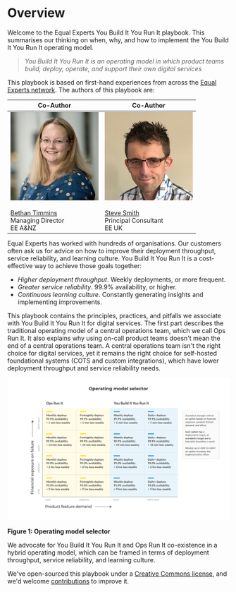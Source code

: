 # Overview

Welcome to the Equal Experts You Build It You Run It playbook. This summarises our thinking on when, why, and how to implement the You Build It You Run It operating model. 

> *You Build It You Run It is an operating model in which product teams build, deploy, operate, and support their own digital services*

This playbook is based on first-hand experiences from across the [Equal Experts network](https://www.equalexperts.com/our-people/our-network/).
The authors of this playbook are:

|Co-Author|Co-Author|
|---|---|
|![Bethan Timmins](.gitbook/assets/overview/bethan-timmins.jpg)<br><br>[Bethan Timmins](https://www.linkedin.com/in/bethan-timmins-3089369/) <br>Managing Director<br>EE A&NZ|![Steve Smith](.gitbook/assets/overview/steve-smith.jpg)<br><br>[Steve Smith](https://www.linkedin.com/in/stevesmithtech/)<br>Principal Consultant<br>EE UK|

Equal Experts has worked with hundreds of organisations. Our customers often ask us for advice on how to improve their deployment throughput, service reliability, and learning culture. You Build It You Run It is a cost-effective way to achieve those goals together:

* *Higher deployment throughput*. Weekly deployments, or more frequent.
* *Greater service reliability*. 99.9% availability, or higher.
* *Continuous learning culture*. Constantly generating insights and implementing improvements.

This playbook contains the principles, practices, and pitfalls we associate with You Build It You Run It for digital services. The first part describes the traditional operating model of a central operations team, which we call Ops Run It. It also explains why using on-call product teams doesn't mean the end of a central operations team. A central operations team isn't the right choice for digital services, yet it remains the right choice for self-hosted foundational systems (COTS and custom integrations), which have lower deployment throughput and service reliability needs.

![](.gitbook/assets/overview/operating-model-selector.png)

**Figure 1: Operating model selector**

We advocate for You Build It You Run It and Ops Run It co-existence in a hybrid operating model, which can be framed in terms of deployment throughput, service reliability, and learning culture. 

We've open-sourced this playbook under a [Creative Commons license](https://creativecommons.org/licenses/by-nc/4.0/), and we'd welcome [contributions](https://you-build-it-you-run-it.playbook.ee/contribute) to improve it.
